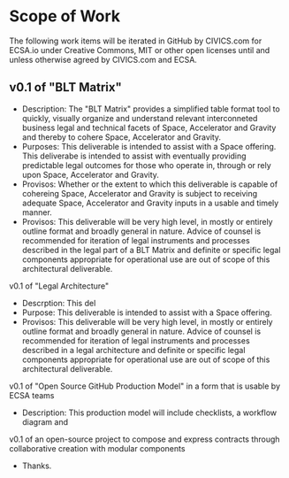 # Scope of Work

The following work items will be iterated in GitHub by CIVICS.com for ECSA.io under Creative Commons, MIT or other open licenses until and unless otherwise agreed by CIVICS.com and ECSA.  

## v0.1 of "BLT Matrix"

* Description: The "BLT Matrix" provides a simplified table format tool to quickly, visually organize and understand relevant interconneted business legal and technical facets of Space, Accelerator and Gravity and thereby to cohere Space, Accelerator and Gravity.  
* Purposes: This deliverable is intended to assist with a Space offering. This deliverabe is intended to assist with eventually providing predictable legal outcomes for those who operate in, through or rely upon Space, Accelerator and Gravity.
* Provisos: Whether or the extent to which this deliverable is capable of cohereing Space, Accelerator and Gravity is subject to receiving adequate Space, Accelerator and Gravity inputs in a usable and timely manner.  
* Provisos: This deliverable will be very high level, in mostly or entirely outline format and broadly general in nature.  Advice of counsel is recommended for iteration of legal instruments and processes  described in the legal part of a BLT Matrix and definite or specific legal components appropriate for operational use are out of scope of this architectural deliverable.

v0.1 of "Legal Architecture" 

* Descrption: This del
* Purpose: This deliverable is intended to assist with a Space offering. 
* Provisos: This deliverable will be very high level, in mostly or entirely outline format and broadly general in nature.  Advice of counsel is recommended for iteration of legal instruments and processes  described in a legal architecture and definite or specific legal components appropriate for operational use are out of scope of this architectural deliverable.

v0.1 of "Open Source GitHub Production Model" in a form that is usable by ECSA teams
* Description: This production model will include checklists, a workflow diagram and 

v0.1 of an open-source project to compose and express contracts through collaborative creation with modular components
* Thanks.
